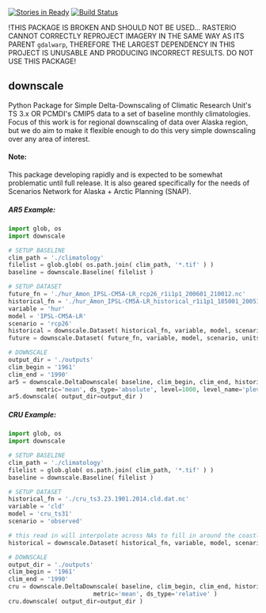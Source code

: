 [![Stories in Ready](https://badge.waffle.io/ua-snap/downscale.svg?label=ready&title=Ready)](http://waffle.io/ua-snap/downscale)
[![Build Status](https://travis-ci.org/ua-snap/downscale.svg?branch=master)](https://travis-ci.org/ua-snap/downscale)

!THIS PACKAGE IS BROKEN AND SHOULD NOT BE USED...  RASTERIO CANNOT CORRECTLY REPROJECT IMAGERY IN THE SAME WAY AS ITS PARENT `gdalwarp`, THEREFORE THE LARGEST DEPENDENCY IN THIS PROJECT IS UNUSABLE AND PRODUCING INCORRECT RESULTS.  DO NOT USE THIS PACKAGE!

downscale
---------

Python Package for Simple Delta-Downscaling of Climatic Research Unit's TS 3.x OR PCMDI's CMIP5 data to a set of baseline monthly climatologies. Focus of this work is for regional downscaling of data over Alaska region, but we do aim to make it flexible enough to do this very simple downscaling over any area of interest.

#### Note:
This package developing rapidly and is expected to be somewhat problematic until full release. It is also geared specifically
for the needs of Scenarios Network for Alaska + Arctic Planning (SNAP).

##### AR5 Example:
```python
import glob, os
import downscale

# SETUP BASELINE
clim_path = './climatology'
filelist = glob.glob( os.path.join( clim_path, '*.tif' ) )
baseline = downscale.Baseline( filelist )

# SETUP DATASET
future_fn = './hur_Amon_IPSL-CM5A-LR_rcp26_r1i1p1_200601_210012.nc'
historical_fn = './hur_Amon_IPSL-CM5A-LR_historical_r1i1p1_185001_200512.nc'
variable = 'hur'
model = 'IPSL-CM5A-LR'
scenario = 'rcp26'
historical = downscale.Dataset( historical_fn, variable, model, scenario, units=None )
future = downscale.Dataset( future_fn, variable, model, scenario, units=None )

# DOWNSCALE
output_dir = './outputs'
clim_begin = '1961'
clim_end = '1990'
ar5 = downscale.DeltaDownscale( baseline, clim_begin, clim_end, historical, future, \
		metric='mean', ds_type='absolute', level=1000, level_name='plev' )
ar5.downscale( output_dir=output_dir )
```

##### CRU Example:
```python
import glob, os
import downscale

# SETUP BASELINE
clim_path = './climatology'
filelist = glob.glob( os.path.join( clim_path, '*.tif' ) )
baseline = downscale.Baseline( filelist )

# SETUP DATASET
historical_fn = './cru_ts3.23.1901.2014.cld.dat.nc'
variable = 'cld'
model = 'cru_ts31'
scenario = 'observed'

# this read in will interpolate across NAs to fill in around the coastlines for later masking
historical = downscale.Dataset( historical_fn, variable, model, scenario, units=None, interp=True )

# DOWNSCALE
output_dir = './outputs'
clim_begin = '1961'
clim_end = '1990'
cru = downscale.DeltaDownscale( baseline, clim_begin, clim_end, historical, \
						metric='mean', ds_type='relative' )
cru.downscale( output_dir=output_dir )

```
